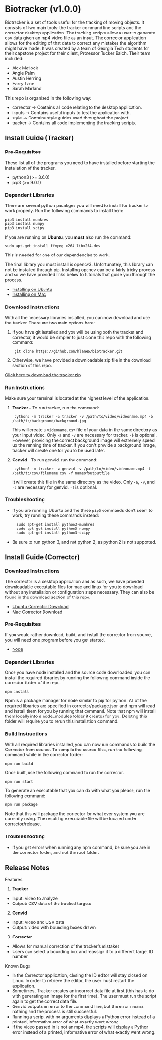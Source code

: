 Biotracker (v1.0.0)
===================

Biotracker is a set of tools useful for the tracking of moving objects. It
consists of two main tools: the tracker command line scripts and the corrector
desktop application. The tracking scripts allow a user to generate csv data
given an mp4 video file as an input. The corrector application allows for the
editing of that data to correct any mistakes the algorithm might have made.
It was created by a team of Georgia Tech students for their capstone project
for their client, Professor Tucker Balch. Their team included:

+ Alex Matlock
+ Angie Palm
+ Austin Herring
+ Harry Lane
+ Sarah Marland

This repo is organized in the following way:

+ corrector -> Contains all code relating to the desktop application.
+ inputs -> Contains useful inputs to test the application with.
+ style -> Contains style guides used throughout the project.
+ tracker -> Contains all code implementing the tracking scripts.

Install Guide (Tracker)
-----------------------

### Pre-Requisites

These list all of the programs you need to have installed before starting the
installation of the tracker.

+ python3 (>= 3.6.0)
+ pip3 (>= 9.0.1)

### Dependent Libraries

There are several python pacakges you will need to install for tracker to
work properly. Run the following commands to install them:

    pip3 install munkres
    pip3 install numpy
    pip3 install scipy

If you are running on **Ubuntu**, you **must** also run the command:

	sudo apt-get install ffmpeg x264 libx264-dev

This is needed for one of our dependencies to work.

The final library you must install is opencv3. Unfortunately, this library can
not be installed through pip. Installing opencv can be a fairly tricky process
and so we have provided links below to tutorials that guide you through the process.

+ [Installing on Ubuntu](http://www.pyimagesearch.com/2016/10/24/ubuntu-16-04-how-to-install-opencv/)
+ [Installing on Mac](http://www.pyimagesearch.com/2016/12/19/install-opencv-3-on-macos-with-homebrew-the-easy-way/)

### Download Instructions

With all the necessary libraries installed, you can now download and use the
tracker. There are two main options here:

1. If you have git installed and you will be using both the tracker and corrector,
it would be simpler to just clone this repo with the following command:

        git clone https://github.com/hlane6/biotracker.git

2. Otherwise, we have provided a downloadable zip file in the download section
of this repo.

[Click here to download the tracker zip](https://github.com/hlane6/biotracker/blob/delivery_docs/downloads/tracker.zip?raw=true)

### Run Instructions

Make sure your terminal is located at the highest level of the application.

1. **Tracker** - To run tracker, run the command:

        python3 -m tracker -a tracker -v /path/to/video/videoname.mp4 -b /path/to/background/background.jpg

	This will create a `videoname.csv` file of your data in the same
    directory as your input video. Only `-a` and `-v` are necessary for
    tracker. `-b` is optional. However, providing the correct background 
    image will extremely speed up the running time of tracker. If you
    don't provide a background image, tracker will create one for you
    to be used later.

2. **Genvid** - To run genvid, run the command:

        python3 -m tracker -a genvid -v /path/to/video/videoname.mp4 -t /path/to/csv/filename.csv -f nameofoutputfile

	It will create this file in the same directory as the video. Only 
    `-a`, `-v`, and `-t` are necessary for genvid. `-f` is optional.

### Troubleshooting

+ If you are running Ubuntu and the three `pip3` commands don't seem to work, try running these commands instead:

        sudo apt-get install python3-munkres
        sudo apt-get install python3-numpy
        sudo apt-get install python3-scipy

+ Be sure to run python 3, and not python 2, as python 2 is not supported.

Install Guide (Corrector)
-------------------------

### Download Instructions

The corrector is a desktop application and as such, we have provided downloadable
executable files for mac and linux for you to download without any installation or
configuration steps necessary. They can also be found in the download section of
this repo.

+ [Ubuntu Corrector Download]()
+ [Mac Corrector Download](https://github.com/hlane6/biotracker/blob/delivery_docs/downloads/mac/Corrector-1.0.0.dmg?raw=true)

### Pre-Requisites

If you would rather download, build, and install the corrector from source, you
will need one program before you get started.

+ [Node](https://nodejs.org/en/)

### Dependent Libraries

Once you have node installed and the source code downloaded, you can install
the required libraries by running the following command inside the corrector
folder of the repo.

    npm install

Npm is a package manager for node similar to pip for python. All of the required
libraries are specified in corrector/package.json and npm will read and install
them for you by running that command. Note that npm will install them locally into
a node_modules folder it creates for you. Deleting this folder will require you to
rerun this installation command.

### Build Instructions

With all required libraries installed, you can now run commands to build the
Corrector from source. To compile the source files, run the following command
while in the corrector folder:

    npm run build

Once built, use the following command to run the corrector.

    npm run start

To generate an executable that you can do with what you please, run the following
command:

    npm run package

Note that this will package the corrector for what ever system you are currently
using. The resulting executable file will be located under corrector/release.

### Troubleshooting

+ If you get errors when running any npm command, be sure you are in the
corrector folder, and not the root folder. 

Release Notes
-------------

Features

1. **Tracker**
+ Input: video to analyze
+ Output: CSV data of the tracked targets
2. **Genvid**
+ Input: video and CSV data
+ Output: video with bounding boxes drawn
3. **Corrector**
+ Allows for manual correction of the tracker’s mistakes
+ Users can select a bounding box and reassign it to a different target ID number

Known Bugs
+ In the Corrector application, closing the ID editor will stay closed on Linux. In order to
retrieve the editor, the user must restart the application.
+ Sometimes, Tracker creates an incorrect data file at first (this has to do with generating
an image for the first time). The user must run the script again to get the correct data file.
+ Genvid outputs an error to the command line, but the error means nothing and the
process is still successful.
+ Running a script with no arguments displays a Python error instead of a printed,
informative error of what exactly went wrong.
+ If the video passed in is not an mp4, the scripts will display a Python error instead of a
printed, informative error of what exactly went wrong.
